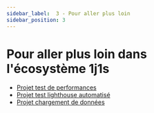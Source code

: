 ```yaml
---
sidebar_label:  3 - Pour aller plus loin
sidebar_position: 3
---
```


# Pour aller plus loin dans l'écosystème 1j1s

* [Projet test de performances](https://github.com/DNUM-SocialGouv/1j1s-test-charge)
* [Projet test lighthouse automatisé](https://github.com/DNUM-SocialGouv/1j1s-front-lighthouse-report)
* [Projet chargement de données](https://github.com/DNUM-SocialGouv/1j1s-stage-orchestrateur-transform-load)



